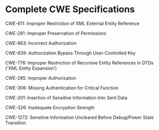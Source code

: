 

# Complete CWE Specifications

CWE-611: Improper Restriction of XML External Entity Reference

CWE-281: Improper Preservation of Permissions

CWE-863: Incorrect Authorization

CWE-639: Authorization Bypass Through User-Controlled Key

CWE-776: Improper Restriction of Recursive Entity References in DTDs ('XML Entity Expansion')

CWE-285: Improper Authorization

CWE-306: Missing Authentication for Critical Function

CWE-201: Insertion of Sensitive Information Into Sent Data

CWE-326: Inadequate Encryption Strength

CWE-1272: Sensitive Information Uncleared Before Debug/Power State Transition